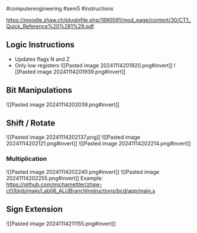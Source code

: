 #computerengineering #sem5 #instructions 

https://moodle.zhaw.ch/pluginfile.php/1890591/mod_page/content/30/CT1_Quick_Reference%20%281%29.pdf

## Logic Instructions
- Updates flags N and Z
- Only low registers
![[Pasted image 20241114201920.png#invert]]
![[Pasted image 20241114201939.png#invert]]
## Bit Manipulations
![[Pasted image 20241114202039.png#invert]]
## Shift / Rotate
![[Pasted image 20241114202137.png]]
![[Pasted image 20241114202121.png#invert]]
![[Pasted image 20241114202214.png#invert]]
### Multiplication
![[Pasted image 20241114202240.png#invert]]
![[Pasted image 20241114202255.png#invert]]
Example: https://github.com/michamettler/zhaw-ct1/blob/main/Lab06_ALUBranchInstructions/bcd/app/main.s
## Sign Extension
![[Pasted image 20241114211155.png#invert]]